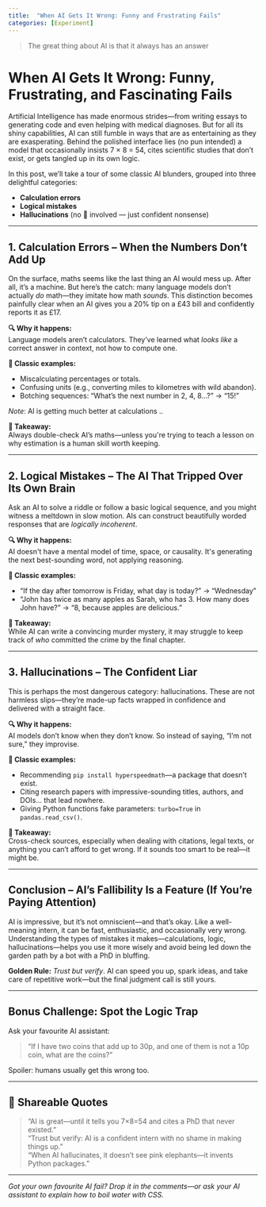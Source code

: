 ```yaml
---
title:  "When AI Gets It Wrong: Funny and Frustrating Fails"
categories: [Experiment]
---
```


<blockquote>
  <p>The great thing about AI is that it always has an answer</p>
</blockquote>

# When AI Gets It Wrong: Funny, Frustrating, and Fascinating Fails

Artificial Intelligence has made enormous strides—from writing essays to generating code and even helping with medical diagnoses. But for all its shiny capabilities, AI can still fumble in ways that are as entertaining as they are exasperating. Behind the polished interface lies (no pun intended) a model that occasionally insists 7 × 8 = 54, cites scientific studies that don’t exist, or gets tangled up in its own logic.

In this post, we’ll take a tour of some classic AI blunders, grouped into three delightful categories:

- **Calculation errors**  
- **Logical mistakes**  
- **Hallucinations** (no 🍄 involved — just confident nonsense)

---

## 1. Calculation Errors – When the Numbers Don’t Add Up

On the surface, maths seems like the last thing an AI would mess up. After all, it’s a machine. But here’s the catch: many language models don’t actually *do* math—they imitate how math *sounds*. This distinction becomes painfully clear when an AI gives you a 20% tip on a £43 bill and confidently reports it as £17.

**🔍 Why it happens:**  
Language models aren’t calculators. They’ve learned what *looks like* a correct answer in context, not how to compute one.

**📎 Classic examples:**
- Miscalculating percentages or totals.
- Confusing units (e.g., converting miles to kilometres with wild abandon).
- Botching sequences: “What’s the next number in 2, 4, 8…?” → “15!”

_Note_: AI is getting much better at calculations ..

**🧠 Takeaway:**  
Always double-check AI’s maths—unless you're trying to teach a lesson on why estimation is a human skill worth keeping.

---

## 2. Logical Mistakes – The AI That Tripped Over Its Own Brain

Ask an AI to solve a riddle or follow a basic logical sequence, and you might witness a meltdown in slow motion. AIs can construct beautifully worded responses that are *logically incoherent*.

**🔍 Why it happens:**  
AI doesn't have a mental model of time, space, or causality. It's generating the next best-sounding word, not applying reasoning.

**📎 Classic examples:**
- “If the day after tomorrow is Friday, what day is today?” → “Wednesday”  
- “John has twice as many apples as Sarah, who has 3. How many does John have?” → “8, because apples are delicious.”

**🧠 Takeaway:**  
While AI can write a convincing murder mystery, it may struggle to keep track of *who* committed the crime by the final chapter.

---

## 3. Hallucinations – The Confident Liar

This is perhaps the most dangerous category: hallucinations. These are not harmless slips—they’re made-up facts wrapped in confidence and delivered with a straight face.

**🔍 Why it happens:**  
AI models don’t know when they don’t know. So instead of saying, “I’m not sure,” they improvise.

**📎 Classic examples:**
- Recommending `pip install hyperspeedmath`—a package that doesn’t exist.
- Citing research papers with impressive-sounding titles, authors, and DOIs... that lead nowhere.
- Giving Python functions fake parameters: `turbo=True` in `pandas.read_csv()`.

**🧠 Takeaway:**  
Cross-check sources, especially when dealing with citations, legal texts, or anything you can’t afford to get wrong. If it sounds too smart to be real—it might be.

---

## Conclusion – AI’s Fallibility Is a Feature (If You’re Paying Attention)

AI is impressive, but it’s not omniscient—and that’s okay. Like a well-meaning intern, it can be fast, enthusiastic, and occasionally very wrong. Understanding the types of mistakes it makes—calculations, logic, hallucinations—helps you use it more wisely and avoid being led down the garden path by a bot with a PhD in bluffing.

**Golden Rule:** *Trust but verify*. AI can speed you up, spark ideas, and take care of repetitive work—but the final judgment call is still yours.

---

## Bonus Challenge: Spot the Logic Trap

Ask your favourite AI assistant:  
> “If I have two coins that add up to 30p, and one of them is not a 10p coin, what are the coins?”

Spoiler: humans usually get this wrong too.

---

## 📢 Shareable Quotes

> “AI is great—until it tells you 7×8=54 and cites a PhD that never existed.”  
> “Trust but verify: AI is a confident intern with no shame in making things up.”  
> “When AI hallucinates, it doesn’t see pink elephants—it invents Python packages.”

---

*Got your own favourite AI fail? Drop it in the comments—or ask your AI assistant to explain how to boil water with CSS.*
